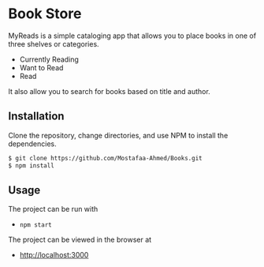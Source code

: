 # Book Store

MyReads is a simple cataloging app that allows you to place books in one of three shelves or categories.

- Currently Reading
- Want to Read
- Read

It also allow you to search for books based on title and author.

<!-- This project was bootstrapped with [Create React App](https://github.com/facebook/create-react-app). -->

## Installation

Clone the repository, change directories, and use NPM to install the dependencies.

```bash
$ git clone https://github.com/Mostafaa-Ahmed/Books.git
$ npm install
```

## Usage

The project can be run with

- `npm start`

The project can be viewed in the browser at

- [http://localhost:3000](http://localhost:3000)
